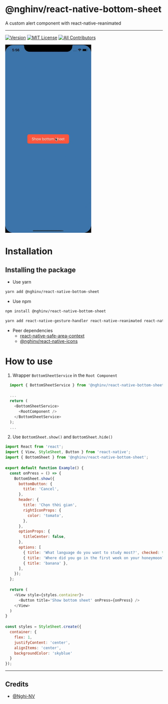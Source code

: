 
# @nghinv/react-native-bottom-sheet

A custom alert component with react-native-reanimated

---


[![Version][version-badge]][package]
[![MIT License][license-badge]][license]
[![All Contributors][all-contributors-badge]][all-contributors]


<img src="./assets/example.gif" height="600"/>

# Installation

## Installing the package

* Use yarn

```sh
yarn add @nghinv/react-native-bottom-sheet
```

* Use npm

```sh
npm install @nghinv/react-native-bottom-sheet
```

```sh
yarn add react-native-gesture-handler react-native-reanimated react-native-safe-area-context @nghinv/react-native-icons
```

* Peer dependencies 
	- [react-native-safe-area-context](https://github.com/th3rdwave/react-native-safe-area-context)
	- [@nghinv/react-native-icons](https://github.com/nghinv-software/react-native-icons)

# How to use

1. Wrapper `BottomSheetService` in the `Root Component`

```javascript
  import { BottomSheetService } from '@nghinv/react-native-bottom-sheet';

  ...
  return (
    <BottomSheetService>
      <RootComponent />
    </BottomSheetService>
  );
  ...
```

2. Use `BottomSheet.show()` and `BottomSheet.hide()`

```javascript
import React from 'react';
import { View, StyleSheet, Button } from 'react-native';
import { BottomSheet } from '@nghinv/react-native-bottom-sheet';

export default function Example() {
  const onPress = () => {
    BottomSheet.show({
      bottomButton: {
        title: 'Cancel',
      },
      header: {
        title: 'Chọn thời gian',
        rightIconProps: {
          color: 'tomato',
        },
      },
      optionProps: {
        titleCenter: false,
      },
      options: [
        { title: 'What language do you want to study most?', checked: false },
        { title: 'Where did you go in the first week on your honeymoon?', checked: true },
        { title: 'banana' },
      ],
    });
  };

  return (
    <View style={styles.container}>
      <Button title='Show bottom sheet' onPress={onPress} />
    </View>
  )
}

const styles = StyleSheet.create({
  container: {
    flex: 1,
    justifyContent: 'center',
    alignItems: 'center',
    backgroundColor: 'skyblue'
  }
});
```

---
## Credits

- [@Nghi-NV](https://github.com/Nghi-NV)

[version-badge]: https://img.shields.io/npm/v/@nghinv/react-native-bottom-sheet.svg?style=flat-square
[package]: https://www.npmjs.com/package/@nghinv/react-native-bottom-sheet
[license-badge]: https://img.shields.io/npm/l/@nghinv/react-native-bottom-sheet.svg?style=flat-square
[license]: https://opensource.org/licenses/MIT
[all-contributors-badge]: https://img.shields.io/badge/all_contributors-1-orange.svg?style=flat-square
[all-contributors]: #contributors